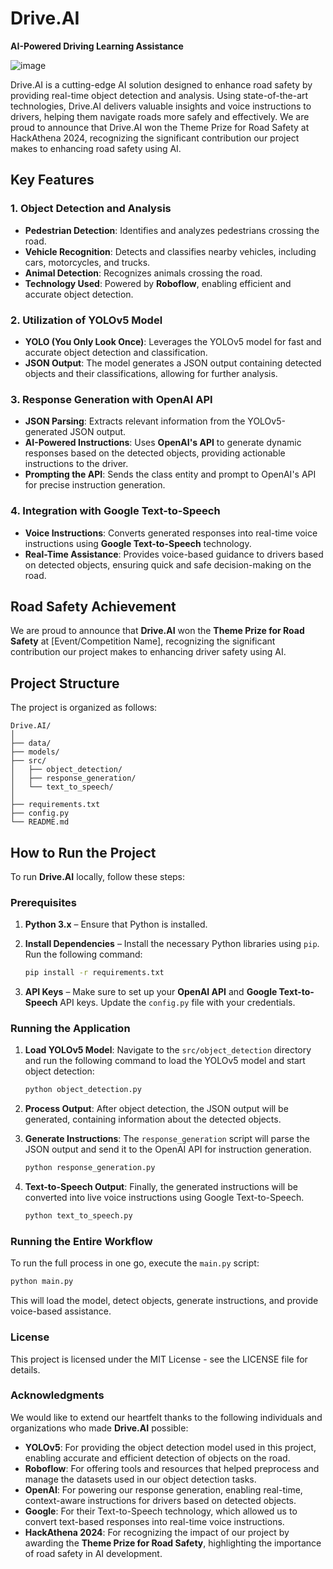 
# Drive.AI
**AI-Powered Driving Learning Assistance**


![image](https://github.com/user-attachments/assets/c4199ed8-af62-4f15-b526-1962ca024be5)


Drive.AI is a cutting-edge AI solution designed to enhance road safety by providing real-time object detection and analysis. Using state-of-the-art technologies, Drive.AI delivers valuable insights and voice instructions to drivers, helping them navigate roads more safely and effectively.
We are proud to announce that Drive.AI won the Theme Prize for Road Safety at HackAthena 2024, recognizing the significant contribution our project makes to enhancing road safety using AI.

## Key Features

### 1. **Object Detection and Analysis**
- **Pedestrian Detection**: Identifies and analyzes pedestrians crossing the road.
- **Vehicle Recognition**: Detects and classifies nearby vehicles, including cars, motorcycles, and trucks.
- **Animal Detection**: Recognizes animals crossing the road.
- **Technology Used**: Powered by **Roboflow**, enabling efficient and accurate object detection.

### 2. **Utilization of YOLOv5 Model**
- **YOLO (You Only Look Once)**: Leverages the YOLOv5 model for fast and accurate object detection and classification.
- **JSON Output**: The model generates a JSON output containing detected objects and their classifications, allowing for further analysis.

### 3. **Response Generation with OpenAI API**
- **JSON Parsing**: Extracts relevant information from the YOLOv5-generated JSON output.
- **AI-Powered Instructions**: Uses **OpenAI's API** to generate dynamic responses based on the detected objects, providing actionable instructions to the driver.
- **Prompting the API**: Sends the class entity and prompt to OpenAI's API for precise instruction generation.

### 4. **Integration with Google Text-to-Speech**
- **Voice Instructions**: Converts generated responses into real-time voice instructions using **Google Text-to-Speech** technology.
- **Real-Time Assistance**: Provides voice-based guidance to drivers based on detected objects, ensuring quick and safe decision-making on the road.

## Road Safety Achievement
We are proud to announce that **Drive.AI** won the **Theme Prize for Road Safety** at [Event/Competition Name], recognizing the significant contribution our project makes to enhancing driver safety using AI.



## Project Structure

The project is organized as follows:

```
Drive.AI/
│
├── data/                   
├── models/                 
├── src/                    
│   ├── object_detection/   
│   ├── response_generation/ 
│   └── text_to_speech/    
│
├── requirements.txt        
├── config.py               
└── README.md               
```



## How to Run the Project

To run **Drive.AI** locally, follow these steps:

### Prerequisites
1. **Python 3.x** – Ensure that Python is installed.
2. **Install Dependencies** – Install the necessary Python libraries using `pip`. Run the following command:

   ```bash
   pip install -r requirements.txt
   ```

3. **API Keys** – Make sure to set up your **OpenAI API** and **Google Text-to-Speech** API keys. Update the `config.py` file with your credentials.

### Running the Application
1. **Load YOLOv5 Model**: Navigate to the `src/object_detection` directory and run the following command to load the YOLOv5 model and start object detection:

   ```bash
   python object_detection.py
   ```

2. **Process Output**: After object detection, the JSON output will be generated, containing information about the detected objects.

3. **Generate Instructions**: The `response_generation` script will parse the JSON output and send it to the OpenAI API for instruction generation.

   ```bash
   python response_generation.py
   ```

4. **Text-to-Speech Output**: Finally, the generated instructions will be converted into live voice instructions using Google Text-to-Speech.

   ```bash
   python text_to_speech.py
   ```

### Running the Entire Workflow
To run the full process in one go, execute the `main.py` script:

```bash
python main.py
```

This will load the model, detect objects, generate instructions, and provide voice-based assistance.

### License
This project is licensed under the MIT License - see the LICENSE file for details.



### Acknowledgments

We would like to extend our heartfelt thanks to the following individuals and organizations who made **Drive.AI** possible:

- **YOLOv5**: For providing the object detection model used in this project, enabling accurate and efficient detection of objects on the road.
- **Roboflow**: For offering tools and resources that helped preprocess and manage the datasets used in our object detection tasks.
- **OpenAI**: For powering our response generation, enabling real-time, context-aware instructions for drivers based on detected objects.
- **Google**: For their Text-to-Speech technology, which allowed us to convert text-based responses into real-time voice instructions.
- **HackAthena 2024**: For recognizing the impact of our project by awarding the **Theme Prize for Road Safety**, highlighting the importance of road safety in AI development.

